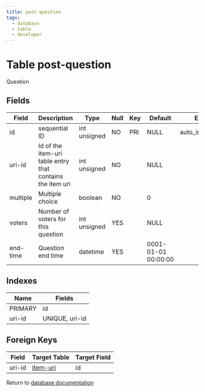 ```yaml
---
title: post-question
tags:
  - database
  - table
  - developer
---
```

# Table post-question

Question

## Fields

| Field    | Description                                               | Type         | Null | Key | Default             | Extra          |
| -------- | --------------------------------------------------------- | ------------ | ---- | --- | ------------------- | -------------- |
| id       | sequential ID                                             | int unsigned | NO   | PRI | NULL                | auto_increment |
| uri-id   | Id of the item-uri table entry that contains the item uri | int unsigned | NO   |     | NULL                |                |
| multiple | Multiple choice                                           | boolean      | NO   |     | 0                   |                |
| voters   | Number of voters for this question                        | int unsigned | YES  |     | NULL                |                |
| end-time | Question end time                                         | datetime     | YES  |     | 0001-01-01 00:00:00 |                |

## Indexes

| Name    | Fields         |
| ------- | -------------- |
| PRIMARY | id             |
| uri-id  | UNIQUE, uri-id |

## Foreign Keys

| Field  | Target Table                           | Target Field |
| ------ | -------------------------------------- | ------------ |
| uri-id | [item-uri](/spec/database/db_item-uri) | id           |

Return to [database documentation](/spec/database/)
